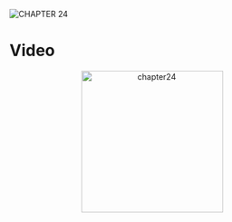 ![CHAPTER 24](https://github.com/mrgsdev/AppCoda/assets/157994617/121c085d-4067-49a7-8995-495761847d4c)

# Video 
 <div  align="center">
    <img src="https://github.com/mrgsdev/AppCoda/assets/157994617/3c70d7a2-dca7-4757-b0a1-43c31ab5c251" alt="chapter24" width="250">
</div>  
 
